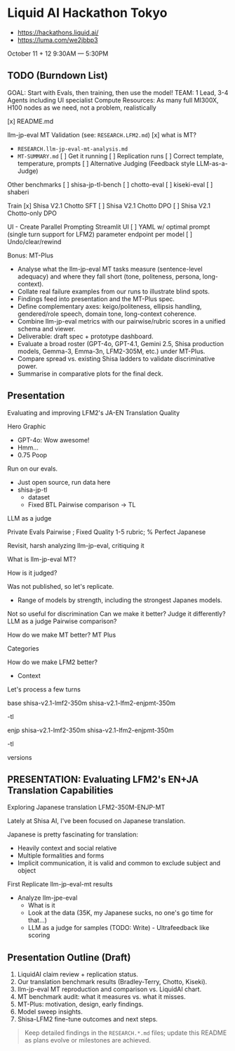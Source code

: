 # Liquid AI Hackathon Tokyo
- https://hackathons.liquid.ai/
- https://luma.com/we2jbbp3

October 11 + 12
9:30AM — 5:30PM

## TODO (Burndown List)
GOAL: Start with Evals, then training, then use the model!
TEAM: 1 Lead, 3-4 Agents including UI specialist
Compute Resources: As many full MI300X, H100 nodes as we need, not a problem, realistically

[x] README.md

llm-jp-eval MT Validation (see: `RESEARCH.LFM2.md`)
[x] what is MT?
   - `RESEARCH.llm-jp-eval-mt-analysis.md`
   - `MT-SUMMARY.md`
[ ] Get it running
[ ] Replication runs
    [ ] Correct template, temperature, prompts
[ ] Alternative Judging (Feedback style LLM-as-a-Judge)

Other benchmarks
[ ] shisa-jp-tl-bench
[ ] chotto-eval
[ ] kiseki-eval
[ ] shaberi

Train
[x] Shisa V2.1 Chotto SFT
[ ] Shisa V2.1 Chotto DPO
[ ] Shisa V2.1 Chotto-only DPO

UI - Create Parallel Prompting Streamlit UI
[ ] YAML w/ optimal prompt (single turn support for LFM2) parameter endpoint per model
[ ] Undo/clear/rewind

Bonus: MT-Plus
   - Analyse what the llm-jp-eval MT tasks measure (sentence-level adequacy) and where they fall short (tone, politeness, persona, long-context).
   - Collate real failure examples from our runs to illustrate blind spots.
   - Findings feed into presentation and the MT-Plus spec.
   - Define complementary axes: keigo/politeness, ellipsis handling, gendered/role speech, domain tone, long-context coherence.
   - Combine llm-jp-eval metrics with our pairwise/rubric scores in a unified schema and viewer.
   - Deliverable: draft spec + prototype dashboard.
   - Evaluate a broad roster (GPT-4o, GPT-4.1, Gemini 2.5, Shisa production models, Gemma-3, Emma-3n, LFM2-305M, etc.) under MT-Plus.
   - Compare spread vs. existing Shisa ladders to validate discriminative power.
   - Summarise in comparative plots for the final deck.

## Presentation

Evaluating and improving LFM2's JA-EN Translation Quality


Hero Graphic
- GPT-4o: Wow awesome!
- Hmm...
-  0.75 Poop 

Run on our evals.
- Just open source, run data here
- shisa-jp-tl
  - dataset
  - Fixed BTL Pairwise comparison -> TL

LLM as a judge

Private Evals
Pairwise ; Fixed Quality 1-5 rubric; % Perfect Japanese

Revisit, harsh analyzing llm-jp-eval, critiquing it

What is llm-jp-eval MT?

How is it judged?

Was not published, so let's replicate.
- Range of models by strength, including the strongest Japanes models.

Not so useful for discrimination
Can we make it better?
Judge it differently? LLM as a judge
Pairwise comparison?

How do we make MT better? MT Plus

Categories

How do we make LFM2 better?
- Context

Let's process a few turns

base
shisa-v2.1-lmf2-350m
shisa-v2.1-lfm2-enjpmt-350m

-tl

enjp
shisa-v2.1-lmf2-350m
shisa-v2.1-lfm2-enjpmt-350m

-tl

versions

## PRESENTATION: Evaluating LFM2's EN+JA Translation Capabilities
Exploring Japanese translation LFM2-350M-ENJP-MT

Lately at Shisa AI, I've been focused on Japanese translation.

Japanese is pretty fascinating for translation:
- Heavily context and social relative
- Multiple formalities and forms
- Implicit communication, it is valid and common to exclude subject and object

First Replicate llm-jp-eval-mt results
- Analyze llm-jpe-eval
  - What is it 
  - Look at the data  (35K, my Japanese sucks, no one's go time for that...)
  - LLM as a judge for samples (TODO: Write) - Ultrafeedback like scoring

## Presentation Outline (Draft)
1. LiquidAI claim review + replication status.
2. Our translation benchmark results (Bradley-Terry, Chotto, Kiseki).
3. llm-jp-eval MT reproduction and comparison vs. LiquidAI chart.
4. MT benchmark audit: what it measures vs. what it misses.
5. MT-Plus: motivation, design, early findings.
6. Model sweep insights.
7. Shisa-LFM2 fine-tune outcomes and next steps.


> Keep detailed findings in the `RESEARCH.*.md` files; update this README as plans evolve or milestones are achieved.
